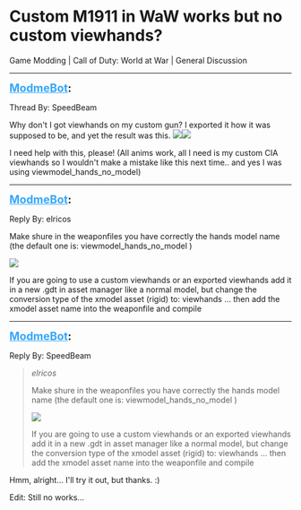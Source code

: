 # Custom M1911 in WaW works but no custom viewhands?
Game Modding | Call of Duty: World at War | General Discussion

---
<strong style="font-size: 1.4em;"><span style="text-decoration: underline;text-decoration-color: #34a7f9;"><span style="color:#34a7f9;">ModmeBot</span></span>:</strong>

<p>Thread By: SpeedBeam<br /><p style="text-align:left;">Why don&#39;t I got viewhands on my custom gun? I exported it how it was supposed to be, and yet the result was this. <img style="max-width: 500px;" src="https://cdn.discordapp.com/attachments/218448964737957890/270817140737703957/shot0104.jpg"><img style="max-width: 500px;" src="https://cdn.discordapp.com/attachments/218448964737957890/270817210589642752/shot0096.jpg"></p><p style="text-align:left;">I need help with this, please! (All anims work, all I need is my custom CIA viewhands so I wouldn&#39;t make a mistake like this next time.. and yes I was using viewmodel_hands_no_model)</p></p>

---
<strong style="font-size: 1.4em;"><span style="text-decoration: underline;text-decoration-color: #34a7f9;"><span style="color:#34a7f9;">ModmeBot</span></span>:</strong>

<p>Reply By: elricos<br /><p style="text-align:left;">Make shure in the weaponfiles you have correctly the hands model name (the default one is: viewmodel_hands_no_model )</p><p style="text-align:left;"></p><p style="text-align:left;"><img style="max-width: 500px;" src="http://image.prntscr.com/image/f33159903e07435f8a7a92ac4db97125.png"></p><p style="text-align:left;"></p><p style="text-align:left;">If you are going to use a custom viewhands or an exported viewhands add it in a new .gdt in asset manager like a normal model, but change the conversion type of the xmodel asset (rigid) to: viewhands ... then add the xmodel asset name into the weaponfile and compile</p></p>

---
<strong style="font-size: 1.4em;"><span style="text-decoration: underline;text-decoration-color: #34a7f9;"><span style="color:#34a7f9;">ModmeBot</span></span>:</strong>

<p>Reply By: SpeedBeam<br /><blockquote><em>elricos</em><p style="text-align:left;">Make shure in the weaponfiles you have correctly the hands model name (the default one is: viewmodel_hands_no_model )</p><p style="text-align:left;"></p><p style="text-align:left;"><img style="max-width: 500px;" src="http://image.prntscr.com/image/f33159903e07435f8a7a92ac4db97125.png"></p><p style="text-align:left;"></p><p style="text-align:left;">If you are going to use a custom viewhands or an exported viewhands add it in a new .gdt in asset manager like a normal model, but change the conversion type of the xmodel asset (rigid) to: viewhands ... then add the xmodel asset name into the weaponfile and compile</p></blockquote><p style="text-align:left;">Hmm, alright... I&#39;ll try it out, but thanks. :)</p><p style="text-align:left;"></p><p style="text-align:left;">Edit: Still no works...</p></p>
